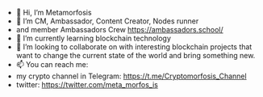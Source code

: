 - 👋 Hi, I’m Metamorfosis
- 👀 I’m CM, Ambassador, Content Creator, Nodes runner
- and member Ambassadors Crew https://ambassadors.school/
- 🌱 I’m currently learning blockchain technology
- 💞️ I’m looking to collaborate on with interesting blockchain projects that want to change the current state of the world and bring something new.
- 📫 You can reach me:
- my crypto channel in Telegram: https://t.me/Cryptomorfosis_Channel
- twitter: https://twitter.com/meta_morfos_is

<!---
Metamorfosisgit/Metamorfosisgit is a ✨ special ✨ repository because its `README.md` (this file) appears on your GitHub profile.
You can click the Preview link to take a look at your changes.
--->
